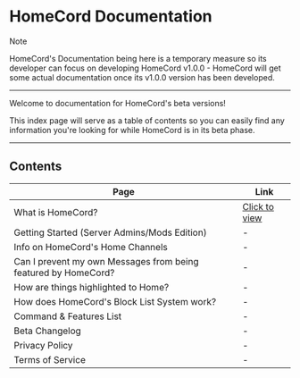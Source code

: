 # HomeCord Documentation

> [!NOTE]
> HomeCord's Documentation being here is a temporary measure so its developer can focus on developing HomeCord v1.0.0 - HomeCord will get some actual documentation once its v1.0.0 version has been developed.

---

Welcome to documentation for HomeCord's beta versions!

This index page will serve as a table of contents so you can easily find any information you're looking for while HomeCord is in its beta phase.

---

## Contents

| Page | Link |
|------|------|
| What is HomeCord? | [Click to view](https://github.com/HomeCord/homecord-docs/blob/main/info/what_is_homecord.md) |
| Getting Started (Server Admins/Mods Edition) | - |
| Info on HomeCord's Home Channels | - |
| Can I prevent my own Messages from being featured by HomeCord? | - |
| How are things highlighted to Home? | - |
| How does HomeCord's Block List System work? | - |
| Command & Features List | - |
| Beta Changelog | - |
| Privacy Policy | - |
| Terms of Service | - |
